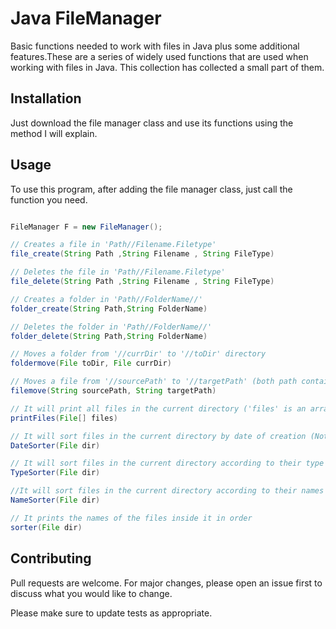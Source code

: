 # Java FileManager

Basic functions needed to work with files in Java plus some additional features.These are a series of widely used functions that are used when working with files in Java. This collection has collected a small part of them.

## Installation

Just download the file manager class and use its functions using the method I will explain.


## Usage
To use this program, after adding the file manager class, just call the function you need.
```Java

FileManager F = new FileManager();

// Creates a file in 'Path//Filename.Filetype' 
file_create(String Path ,String Filename , String FileType)

// Deletes the file in 'Path//Filename.Filetype' 
file_delete(String Path ,String Filename , String FileType)

// Creates a folder in 'Path//FolderName//' 
folder_create(String Path,String FolderName)

// Deletes the folder in 'Path//FolderName//'
folder_delete(String Path,String FolderName)

// Moves a folder from '//currDir' to '//toDir' directory
foldermove(File toDir, File currDir)

// Moves a file from '//sourcePath' to '//targetPath' (both path contains the file name and file type E.g targetpath = "C://testfile.jpg")
filemove(String sourcePath, String targetPath)

// It will print all files in the current directory ('files' is an array that is automatically filled by the FileManager class. To use, just enter 'files' in function)
printFiles(File[] files)

// It will sort files in the current directory by date of creation (Note : you can turn your String path to a File using this code : new File(String your path)  )
DateSorter(File dir)

// It will sort files in the current directory according to their type 
TypeSorter(File dir)

//It will sort files in the current directory according to their names (alphabet)
NameSorter(File dir)

// It prints the names of the files inside it in order
sorter(File dir)


```



## Contributing

Pull requests are welcome. For major changes, please open an issue first
to discuss what you would like to change.

Please make sure to update tests as appropriate.
